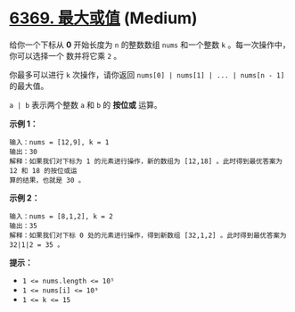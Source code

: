 # [6369. 最大或值][link] (Medium)

[link]: https://leetcode.cn/contest/biweekly-contest-104/problems/maximum-or/

给你一个下标从 **0** 开始长度为 `n` 的整数数组 `nums` 和一个整数 `k` 。每一次操作中，你可以选择一个
数并将它乘 `2` 。

你最多可以进行 `k` 次操作，请你返回 `nums[0] | nums[1] | ... | nums[n - 1]` 的最大值。

`a | b` 表示两个整数 `a` 和 `b` 的 **按位或** 运算。

**示例 1：**

```
输入：nums = [12,9], k = 1
输出：30
解释：如果我们对下标为 1 的元素进行操作，新的数组为 [12,18] 。此时得到最优答案为 12 和 18 的按位或运
算的结果，也就是 30 。

```

**示例 2：**

```
输入：nums = [8,1,2], k = 2
输出：35
解释：如果我们对下标 0 处的元素进行操作，得到新数组 [32,1,2] 。此时得到最优答案为 32|1|2 = 35 。

```

**提示：**

- `1 <= nums.length <= 10⁵`
- `1 <= nums[i] <= 10⁹`
- `1 <= k <= 15`
